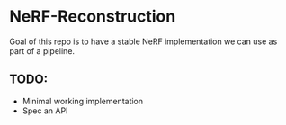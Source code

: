 # NeRF-Reconstruction

Goal of this repo is to have a stable NeRF implementation we can use as part of a pipeline.

## TODO:
 - Minimal working implementation
 - Spec an API